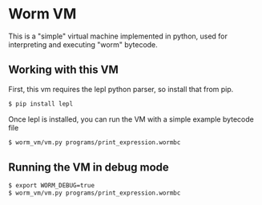 Worm VM
=============

This is a "simple" virtual machine implemented in python, used for
interpreting and executing "worm" bytecode.

Working with this VM
--------------------

First, this vm requires the lepl python parser, so install that from pip.
```bash
$ pip install lepl
```

Once lepl is installed, you can run the VM with a simple example bytecode file
```bash
$ worm_vm/vm.py programs/print_expression.wormbc
```

Running the VM in debug mode
----------------------------

```bash
$ export WORM_DEBUG=true
$ worm_vm/vm.py programs/print_expression.wormbc
```





